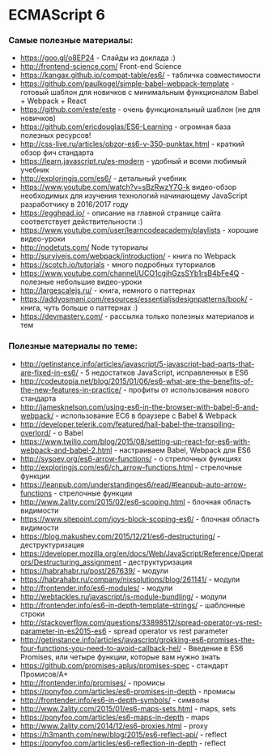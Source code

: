 # ECMAScript 6

### Самые полезные материалы:

* https://goo.gl/o8EP24 - Слайды из доклада :)
* http://frontend-science.com/ Front-end Science
* https://kangax.github.io/compat-table/es6/ - табличка совместимости
* https://github.com/paulkogel/simple-babel-webpack-template - готовый шаблон для новичков с минимальным функционалом Babel + Webpack + React
* https://github.com/este/este - очень функциональный шаблон (не для новичков)
* https://github.com/ericdouglas/ES6-Learning - огромная база полезных ресурсов!
* http://css-live.ru/articles/obzor-es6-v-350-punktax.html - краткий обзор фич стандарта
* https://learn.javascript.ru/es-modern - удобный и всеми любимый учебник
* http://exploringjs.com/es6/ - детальный учебник
* https://www.youtube.com/watch?v=sBzRwzY7G-k видео-обзор необходимых для изучения технологий начинающему JavaScript разработчику в 2016/2017 году
* https://egghead.io/ - описание на главной странице сайта соответствует действительности :)
* https://www.youtube.com/user/learncodeacademy/playlists - хорошие видео-уроки
* http://nodetuts.com/ Node туториалы
* http://survivejs.com/webpack/introduction/ - книга по Webpack
* https://scotch.io/tutorials - много подробных туториалов
* https://www.youtube.com/channel/UCO1cgjhGzsSYb1rsB4bFe4Q - полезные небольшие видео-уроки
* http://largescalejs.ru/ - книга, немного о паттернах
* https://addyosmani.com/resources/essentialjsdesignpatterns/book/ - книга, чуть больше о паттернах :)
* https://devmastery.com/ - рассылка только полезных материалов и тем

### Полезные материалы по теме:
* http://getinstance.info/articles/javascript/5-javascript-bad-parts-that-are-fixed-in-es6/ - 5 недостатков JavaScript, исправленных в ES6
* http://codeutopia.net/blog/2015/01/06/es6-what-are-the-benefits-of-the-new-features-in-practice/ - профиты от использования нового стандарта
* http://jamesknelson.com/using-es6-in-the-browser-with-babel-6-and-webpack/ - использование ЕС6 в браузере с Babel & Webpack
* http://developer.telerik.com/featured/hail-babel-the-transpiling-overlord/ - o Babel
* https://www.twilio.com/blog/2015/08/setting-up-react-for-es6-with-webpack-and-babel-2.html - настраиваем Babel, Webpack для ES6
* http://sysoev.org/es6-arrow-functions/ - о стрелочных функциях
* http://exploringjs.com/es6/ch_arrow-functions.html - стрелочные функции
* https://leanpub.com/understandinges6/read/#leanpub-auto-arrow-functions - стрелочные функции
* http://www.2ality.com/2015/02/es6-scoping.html - блочная область видимости
* https://www.sitepoint.com/joys-block-scoping-es6/ - блочная область видимости
* https://blog.makushev.com/2015/12/21/es6-destructuring/ - деструктуризация
* https://developer.mozilla.org/en/docs/Web/JavaScript/Reference/Operators/Destructuring_assignment - деструктуризация
* https://habrahabr.ru/post/267639/ - модули
* https://habrahabr.ru/company/nixsolutions/blog/261141/ - модули
* http://frontender.info/es6-modules/ - модули
* http://webtackles.ru/javascript/js-module-bundling/ - модули
* http://frontender.info/es6-in-depth-template-strings/ - шаблонные строки
* http://stackoverflow.com/questions/33898512/spread-operator-vs-rest-parameter-in-es2015-es6 - spread operator vs rest parameter
* http://getinstance.info/articles/javascript/grokking-es6-promises-the-four-functions-you-need-to-avoid-callback-hel/ - Введение в ES6 Promises, или четыре функции, которые вам нужно знать
* https://github.com/promises-aplus/promises-spec - стандарт Промисов/А+
* http://frontender.info/promises/ - промисы
* https://ponyfoo.com/articles/es6-promises-in-depth - промисы
* http://frontender.info/es6-in-depth-symbols/ - символы
* http://www.2ality.com/2015/01/es6-maps-sets.html - maps, sets
* https://ponyfoo.com/articles/es6-maps-in-depth - maps
* http://www.2ality.com/2014/12/es6-proxies.html - proxy
* https://h3manth.com/new/blog/2015/es6-reflect-api/ - reflect
* https://ponyfoo.com/articles/es6-reflection-in-depth - reflect
